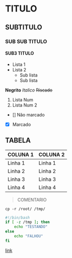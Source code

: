 TITULO
======

SUBTITULO
---------

### SUB SUB TITULO

#### SUB3 TITULO

* Lista 1
* Lista 2
  - Sub lista
  - Sub lista

**Negrito** _Italico_ ~~Riscado~~

1. Lista Num
2. Lista Num 2

* [] Não marcado
* [x] Marcado

TABELA
------

COLUNA 1 | COLUNA 2
---------|---------
Linha 1  | Linha 1
Linha 2  | Linha 2
Linha 3  | Linha 3
Linha 4  | Linha 4

> COMENTARIO

`cp -r /root/ /tmp/`

```bash
#!/bin/bash
if [ -z /tmp ]; then
	echo "TESTANDO"
else 
	echo "FALHOU"
fi
```

[link](http://google.com.br)

